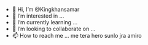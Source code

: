 - 👋 Hi, I’m @Kingkhansamar
- 👀 I’m interested in ...
- 🌱 I’m currently learning ...
- 💞️ I’m looking to collaborate on ...
- 📫 How to reach me ... me tera hero sunlo jra amiro

<!---
Kingkhansamar/Kingkhansamar is a ✨ special ✨ repository because its `README.md` (this file) appears on your GitHub profile.
You can click the Preview link to take a look at your changes.
--->
